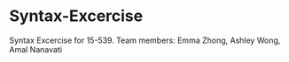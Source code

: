 # Syntax-Excercise
Syntax Excercise for 15-539.  Team members: Emma Zhong, Ashley Wong, Amal Nanavati
